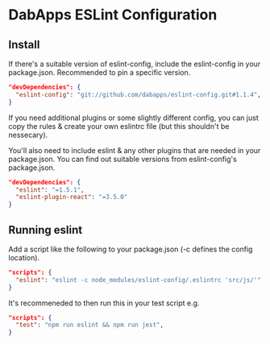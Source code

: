 # DabApps ESLint Configuration

## Install

If there's a suitable version of eslint-config, include the eslint-config in your package.json.
Recommended to pin a specific version.

```json
"devDependencies": {
  "eslint-config": "git://github.com/dabapps/eslint-config.git#1.1.4",
}
```

If you need additional plugins or some slightly different config, you can just copy the rules & create your own eslintrc file (but this shouldn't be nessecary).

You'll also need to include eslint & any other plugins that are needed in your package.json.
You can find out suitable versions from eslint-config's package.json.

```json
"devDependencies": {
  "eslint": "=1.5.1",
  "eslint-plugin-react": "=3.5.0"
}
```

## Running eslint

Add a script like the following to your package.json (-c defines the config location).

```json
"scripts": {
  "eslint": "eslint -c node_modules/eslint-config/.eslintrc 'src/js/'",
}
```

It's recommeneded to then run this in your test script e.g.

```json
"scripts": {
  "test": "npm run eslint && npm run jest",
}
```
